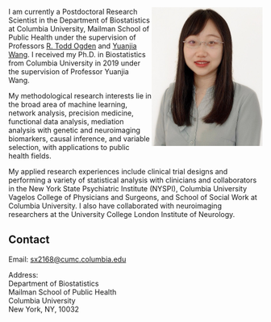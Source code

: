 <img align="right" src="assets/img/bio-photo.jpg" width="220" height="275"> I am currently a Postdoctoral Research Scientist in the Department of Biostatistics at Columbia University, Mailman School of Public Health under the supervision of Professors [R. Todd Ogden](https://www.publichealth.columbia.edu/people/our-faculty/to166) and [Yuanjia Wang](https://blogs.cuit.columbia.edu/yw2016/). I received my Ph.D. in Biostatistics from Columbia University in 2019 under the supervision of Professor Yuanjia Wang.

My methodological research interests lie in the broad area of machine learning, network analysis, precision medicine, functional data analysis, mediation analysis with genetic and neuroimaging biomarkers, causal inference, and variable selection, with applications to public health fields. 

My applied research experiences include clinical trial designs and performing a variety of statistical analysis with clinicians and collaborators in the New York State Psychiatric Institute (NYSPI), Columbia University Vagelos College of Physicians and Surgeons, and School of Social Work at Columbia University. I also have collaborated with neuroimaging researchers at the University College London Institute of Neurology. 

## Contact

Email: sx2168@cumc.columbia.edu

Address: <br/> 
Department of Biostatistics<br/> 
Mailman School of Public Health<br/> 
Columbia University<br/> 
New York, NY, 10032
